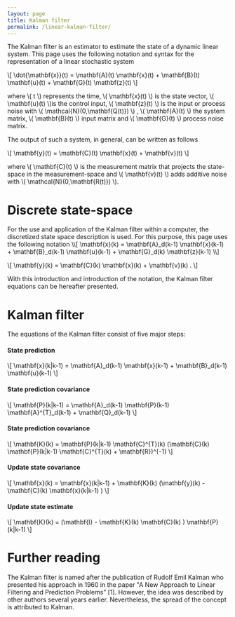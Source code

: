 ```yaml
---
layout: page
title: Kalman filter
permalink: /linear-kalman-filter/
---
```

The Kalman filter is an estimator to estimate the state of a dynamic linear system. 
This page uses the following notation and syntax for the representation of a linear stochastic system

\\[ \dot{\mathbf{x}}(t) = \mathbf{A}(t) \mathbf{x}(t) + \mathbf{B}(t) \mathbf{u}(t) + \mathbf{G}(t) \mathbf{z}(t) \\]

where \\( t \\) represents the time, \\( \mathbf{x}(t) \\) is the state vector, \\( \mathbf{u}(t) \\)is the control input, \\( \mathbf{z}(t) \\) is the input or process noise with \\(  \mathcal{N}(0,\mathbf{Q(t)})  \\) , \\( \mathbf{A}(t) \\) the system matrix, \\(  \mathbf{B}(t)  \\) input matrix and \\(  \mathbf{G}(t)  \\) process noise matrix.

The output of such a system, in general, can be written as follows

\\[ \mathbf{y}(t) = \mathbf{C}(t) \mathbf{x}(t) + \mathbf{v}(t) \\]

where \\( \mathbf{C}(t) \\) is the measurement matrix that projects the state-space in the measurement-space and \\( \mathbf{v}(t) \\) adds additive noise with \\(  \mathcal{N}(0,\mathbf{R(t)})  \\).

<h1>Discrete state-space</h1>
For the use and application of the Kalman filter within a computer, the discretized state space description is used. 
For this purpose, this page uses the following notation
\\[ \mathbf{x}(k) = \mathbf{A}_d(k-1) \mathbf{x}(k-1) + \mathbf{B}_d(k-1) \mathbf{u}(k-1) + \mathbf{G}_d(k) \mathbf{z}(k-1) \\]

\\[ \mathbf{y}(k) = \mathbf{C}(k) \mathbf{x}(k) + \mathbf{v}(k) . \\]

With this introduction and introduction of the notation, the Kalman filter equations can be hereafter presented.
<h1>Kalman filter</h1>
The equations of the Kalman filter consist of five major steps:
<h4>State prediction</h4>

\\[ \mathbf{x}(k\|k-1) = \mathbf{A}_d(k-1) \mathbf{x}(k-1) + \mathbf{B}_d(k-1) \mathbf{u}(k-1) \\]


<h4>State prediction covariance</h4>

\\[ \mathbf{P}(k\|k-1) = \mathbf{A}_d(k-1) \mathbf{P}(k-1) \mathbf{A}^{T}_d(k-1) + \mathbf{Q}_d(k-1) \\]


<h4>State prediction covariance</h4>

\\[ \mathbf{K}(k) = \mathbf{P}(k\|k-1) \mathbf{C}^{T}(k) (\mathbf{C}(k) \mathbf{P}(k\|k-1) \mathbf{C}^{T}(k) + \mathbf{R})^{-1} \\]


<h4>Update state covariance</h4>

\\[ \mathbf{x}(k) = \mathbf{x}(k\|k-1) + \mathbf{K}(k) (\mathbf{y}(k) - \mathbf{C}(k) \mathbf{x}(k\|k-1) )  \\]

<h4>Update state estimate</h4>

\\[ \mathbf{K}(k) = (\mathbf{I} - \mathbf{K}(k) \mathbf{C}(k) ) \mathbf{P}(k\|k-1) \\]

<h1>Further reading</h1>
The Kalman filter is named after the publication of Rudolf Emil Kalman who presented his approach in 1960 in the paper "A New Approach to Linear Filtering and Prediction Problems” [1]. However, the idea was described by other authors several years earlier. Nevertheless, the spread of the concept is attributed to Kalman.

[jekyll-organization]: https://github.com/jekyll
